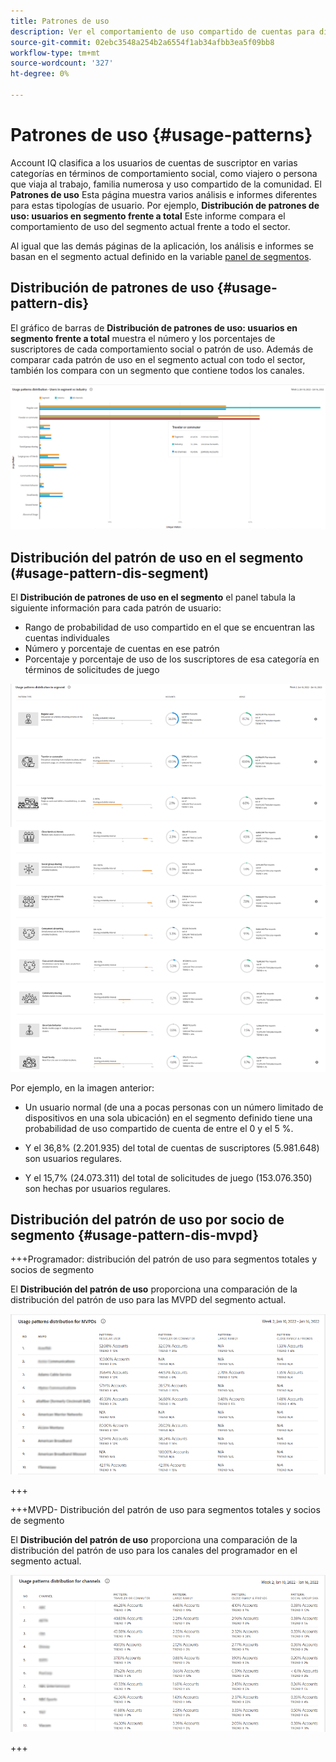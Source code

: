 ```yaml
---
title: Patrones de uso
description: Ver el comportamiento de uso compartido de cuentas para diferentes tipologías de usuario.
source-git-commit: 02ebc3548a254b2a6554f1ab34afbb3ea5f09bb8
workflow-type: tm+mt
source-wordcount: '327'
ht-degree: 0%

---
```


# Patrones de uso {#usage-patterns}

Account IQ clasifica a los usuarios de cuentas de suscriptor en varias categorías en términos de comportamiento social, como viajero o persona que viaja al trabajo, familia numerosa y uso compartido de la comunidad. El **Patrones de uso** Esta página muestra varios análisis e informes diferentes para estas tipologías de usuario. Por ejemplo, **Distribución de patrones de uso: usuarios en segmento frente a total** Este informe compara el comportamiento de uso del segmento actual frente a todo el sector.

Al igual que las demás páginas de la aplicación, los análisis e informes se basan en el segmento actual definido en la variable [panel de segmentos](/help/AccountIQ/segments-timeframe.md).

## Distribución de patrones de uso {#usage-pattern-dis}

El gráfico de barras de **Distribución de patrones de uso: usuarios en segmento frente a total** muestra el número y los porcentajes de suscriptores de cada comportamiento social o patrón de uso. Además de comparar cada patrón de uso en el segmento actual con todo el sector, también los compara con un segmento que contiene todos los canales.

![](assets/segment-users-industry.png)

## Distribución del patrón de uso en el segmento (#usage-pattern-dis-segment)

El **Distribución de patrones de uso en el segmento** el panel tabula la siguiente información para cada patrón de usuario:

* Rango de probabilidad de uso compartido en el que se encuentran las cuentas individuales
* Número y porcentaje de cuentas en ese patrón
* Porcentaje y porcentaje de uso de los suscriptores de esa categoría en términos de solicitudes de juego

![](assets/usage-pattern-segmentwise.png)

Por ejemplo, en la imagen anterior:

* Un usuario normal (de una a pocas personas con un número limitado de dispositivos en una sola ubicación) en el segmento definido tiene una probabilidad de uso compartido de cuenta de entre el 0 y el 5 %.

* Y el 36,8% (2.201.935) del total de cuentas de suscriptores (5.981.648) son usuarios regulares.

* Y el 15,7% (24.073.311) del total de solicitudes de juego (153.076.350) son hechas por usuarios regulares.

## Distribución del patrón de uso por socio de segmento {#usage-pattern-dis-mvpd}

+++Programador: distribución del patrón de uso para segmentos totales y socios de segmento

El **Distribución del patrón de uso** proporciona una comparación de la distribución del patrón de uso para las MVPD del segmento actual.

![](assets/usage-patterns-mvpdwise.png)

+++

+++MVPD- Distribución del patrón de uso para segmentos totales y socios de segmento

El **Distribución del patrón de uso** proporciona una comparación de la distribución del patrón de uso para los canales del programador en el segmento actual.

![](assets/usage-patterns-programmerwise.png)

+++
